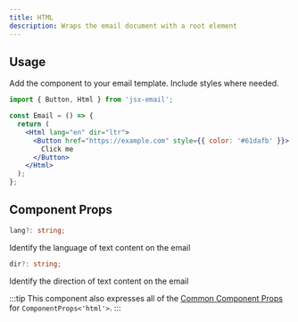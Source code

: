```yaml
---
title: HTML
description: Wraps the email document with a root element
---
```


<!--@include: @/include/header.md-->

<!--@include: @/include/install.md-->

## Usage

Add the component to your email template. Include styles where needed.

```jsx
import { Button, Html } from 'jsx-email';

const Email = () => {
  return (
    <Html lang="en" dir="ltr">
      <Button href="https://example.com" style={{ color: '#61dafb' }}>
        Click me
      </Button>
    </Html>
  );
};
```

## Component Props

```ts
lang?: string;
```

Identify the language of text content on the email

```ts
dir?: string;
```

Identify the direction of text content on the email

:::tip
This component also expresses all of the [Common Component Props](https://react.dev/reference/react-dom/components/common) for `ComponentProps<'html'>`.
:::

